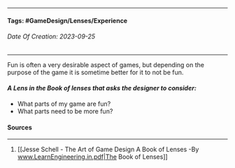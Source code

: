__________________________________________________________________________
#### **Tags:** #GameDesign/Lenses/Experience
###### *Date Of Creation: 2023-09-25*
__________________________________________________________________________

Fun is often a very desirable aspect of games, but depending on the purpose of the game it is sometime better for it to not be fun.

#### ***A Lens in the Book of lenses that asks the designer to consider:***
- What parts of my game are fun?
- What parts need to be more fun?
#### Sources
__________________________________________________________________________
1. [[Jesse Schell - The Art of Game Design A Book of Lenses -By www.LearnEngineering.in.pdf|The Book of Lenses]]